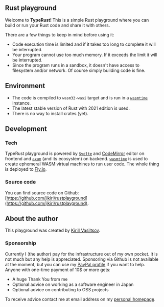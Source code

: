 ## Rust playground
Welcome to **TypeRust**! This is a simple Rust playground where you can build or run your Rust code and share it with others.

There are a few things to keep in mind before using it:
* Code execution time is limited and if it takes too long to complete it will be interrupted.
* Your program cannot use too much memory. If it exceeds the limit it will be interrupted.
* Since the program runs in a sandbox, it doesn't have access to filesystem and/or network. Of course simply building code is fine.

## Environment

* The code is compiled to `wasm32-wasi` target and is run in a [`wasmtime`](https://github.com/bytecodealliance/wasmtime) instance.
* The latest stable version of Rust with 2021 edition is used.
* There is no way to install crates (yet).

## Development

### Tech
TypeRust playground is powered by [`Svelte`](https://svelte.dev/) and [CodeMirror](https://codemirror.net/6/) editor on frontend and [`axum`](https://github.com/tokio-rs/axum) (and its ecosystem) on backend. [`wasmtime`](https://github.com/bytecodealliance/wasmtime) is used to create ephemeral WASM virtual machines to run user code. The whole thing is deployed to [Fly.io](https://fly.io/).

### Source code
You can find source code on Github: [https://github.com/jlkiri/rustplayground](https://github.com/jlkiri/rustplayground).

## About the author
This playground was created by [Kirill Vasiltsov](https://www.kirillvasiltsov.com/).

### Sponsorship
Currently I (the author) pay for the infrastructure out of my own pocket. It is not much but any help is appreciated. Sponsoring via Github is not available at the moment, but you can use my [PayPal profile](https://paypal.me/jlkiri) if you want to help. Anyone with one-time payment of 10$ or more gets:

* A huge Thank You from me
* Optional advice on working as a software engineer in Japan
* Optional advice on contributing to OSS projects

To receive advice contact me at email address on my [personal homepage](https://www.kirillvasiltsov.com/).
